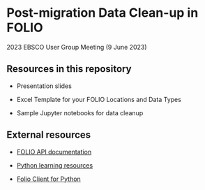 # Post-migration Data Clean-up in FOLIO
2023 EBSCO User Group Meeting (9 June 2023)

Resources in this repository
---------------
* Presentation slides

* Excel Template for your FOLIO Locations and Data Types

* Sample Jupyter notebooks for data cleanup

External resources
---------------

* [FOLIO API documentation](https://dev.folio.org/reference/api/)

* [Python learning resources](https://www.python.org/about/gettingstarted/)

* [Folio Client for Python](https://github.com/FOLIO-FSE/FolioClient)

